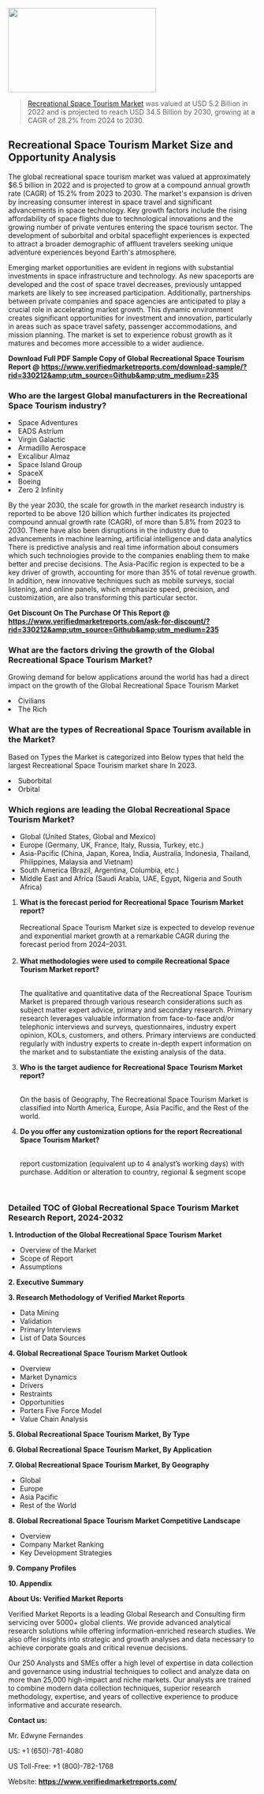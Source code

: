 <img src="https://ffe5etoiles.com/wp-content/uploads/2024/12/MST1-300x171.png" alt="" width="300" height="171" class="alignnone size-medium wp-image-20088" /><blockquote><p><p><a href="https://www.verifiedmarketreports.com/download-sample/?rid=330212&utm_source=Github&utm_medium=235" target="_blank">Recreational Space Tourism Market</a> was valued at USD 5.2 Billion in 2022 and is projected to reach USD 34.5 Billion by 2030, growing at a CAGR of 28.2% from 2024 to 2030.</p></blockquote><p><h2>Recreational Space Tourism Market Size and Opportunity Analysis</h2><p>The global recreational space tourism market was valued at approximately $6.5 billion in 2022 and is projected to grow at a compound annual growth rate (CAGR) of 15.2% from 2023 to 2030. The market's expansion is driven by increasing consumer interest in space travel and significant advancements in space technology. Key growth factors include the rising affordability of space flights due to technological innovations and the growing number of private ventures entering the space tourism sector. The development of suborbital and orbital spaceflight experiences is expected to attract a broader demographic of affluent travelers seeking unique adventure experiences beyond Earth's atmosphere.</p><p>Emerging market opportunities are evident in regions with substantial investments in space infrastructure and technology. As new spaceports are developed and the cost of space travel decreases, previously untapped markets are likely to see increased participation. Additionally, partnerships between private companies and space agencies are anticipated to play a crucial role in accelerating market growth. This dynamic environment creates significant opportunities for investment and innovation, particularly in areas such as space travel safety, passenger accommodations, and mission planning. The market is set to experience robust growth as it matures and becomes more accessible to a wider audience.</p></p><p class=""><strong>Download Full PDF Sample Copy of Global Recreational Space Tourism Report @ <a href="https://www.verifiedmarketreports.com/download-sample/?rid=330212&amp;utm_source=Github&amp;utm_medium=235" target="_blank">https://www.verifiedmarketreports.com/download-sample/?rid=330212&amp;utm_source=Github&amp;utm_medium=235</a></strong></p><h3 id="" class="">Who are the largest Global manufacturers in the Recreational Space Tourism industry?</h3><p><li>Space Adventures</li><li> EADS Astrium</li><li> Virgin Galactic</li><li> Armadillo Aerospace</li><li> Excalibur Almaz</li><li> Space Island Group</li><li> SpaceX</li><li> Boeing</li><li> Zero 2 Infinity</li></p><div class=""><div class="" dir="" data-message-author-role="" data-message-id="" data-message-model-slug=""><div class=""><div class=""><div class=""><div class="" dir="" data-message-author-role="" data-message-id="" data-message-model-slug=""><div class=""><div class=""><p>By the year 2030, the scale for growth in the market research industry is reported to be above 120 billion which further indicates its projected compound annual growth rate (CAGR), of more than 5.8% from 2023 to 2030. There have also been disruptions in the industry due to advancements in machine learning, artificial intelligence and data analytics There is predictive analysis and real time information about consumers which such technologies provide to the companies enabling them to make better and precise decisions. The Asia-Pacific region is expected to be a key driver of growth, accounting for more than 35% of total revenue growth. In addition, new innovative techniques such as mobile surveys, social listening, and online panels, which emphasize speed, precision, and customization, are also transforming this particular sector.</p><p><strong>Get Discount On The Purchase Of This Report @&nbsp; <a href="https://www.verifiedmarketreports.com/ask-for-discount/?rid=330212&amp;utm_source=Github&amp;utm_medium=235" target="_blank">https://www.verifiedmarketreports.com/ask-for-discount/?rid=330212&amp;utm_source=Github&amp;utm_medium=235</a></strong></p></div></div></div></div></div></div></div></div><h3 id="" class="">What are the factors driving the growth of the Global Recreational Space Tourism Market?</h3><p id="" class="">Growing demand for below applications around the world has had a direct impact on the growth of the Global Recreational Space Tourism Market</p><p id="" class=""><li>Civilians</li><li> The Rich</li></p><h3 id="" class="">What are the types of Recreational Space Tourism available in the Market?</h3><p id="" class="">Based on Types the Market is categorized into Below types that held the largest Recreational Space Tourism market share In 2023.</p><p id="" class=""><li>Suborbital</li><li> Orbital</li></p><h3 id="" class="">Which regions are leading the Global Recreational Space Tourism Market?</h3><ul><li>Global (United States, Global and Mexico)</li><li>Europe (Germany, UK, France, Italy, Russia, Turkey, etc.)</li><li>Asia-Pacific (China, Japan, Korea, India, Australia, Indonesia, Thailand, Philippines, Malaysia and Vietnam)</li><li>South America (Brazil, Argentina, Columbia, etc.)</li><li>Middle East and Africa (Saudi Arabia, UAE, Egypt, Nigeria and South Africa)</li></ul><p><ol><li><strong>What is the forecast period for Recreational Space Tourism Market report?<br /></strong><br /><span data-sheets-root="1" data-sheets-value="{&quot;1&quot;:2,&quot;2&quot;:&quot;XXXX size is expected to develop revenue and exponential market growth at a remarkable CAGR during the forecast period from 2024&ndash;2030.&quot;}" data-sheets-userformat="{&quot;2&quot;:12674,&quot;4&quot;:{&quot;1&quot;:2,&quot;2&quot;:16776960},&quot;10&quot;:2,&quot;11&quot;:0,&quot;15&quot;:&quot;Arial&quot;,&quot;16&quot;:12}">Recreational Space Tourism Market size is expected to develop revenue and exponential market growth at a remarkable CAGR during the forecast period from 2024&ndash;2031.</span><br /><br /></li><li><strong>What methodologies were used to compile Recreational Space Tourism Market report?<br /><br /></strong><p>The qualitative and quantitative data of the&nbsp;Recreational Space Tourism Market is prepared through various research considerations such as subject matter expert advice, primary and secondary research. Primary research leverages valuable information from face-to-face and/or telephonic interviews and surveys, questionnaires, industry expert opinion, KOLs, customers, and others. Primary interviews are conducted regularly with industry experts to create in-depth expert information on the market and to substantiate the existing analysis of the data.&nbsp;</p></li><li><strong>Who is the target audience for Recreational Space Tourism Market report?<br /><br /></strong><p>On the basis of Geography, The&nbsp;Recreational Space Tourism Market is classified into North America, Europe, Asia Pacific, and the Rest of the world.</p></li><li><strong>Do you offer any customization options for the report Recreational Space Tourism Market?<br /><br /></strong><p>report customization (equivalent up to 4 analyst&rsquo;s working days) with purchase. Addition or alteration to country, regional &amp; segment scope</p><p>&nbsp;</p></li></ol></p><h3 id="" class="">Detailed TOC of Global Recreational Space Tourism Market Research Report, 2024-2032</h3><p id="" class=""><strong>1. Introduction of the Global Recreational Space Tourism Market</strong></p><ul><li>Overview of the Market</li><li>Scope of Report</li><li>Assumptions</li></ul><p id="" class=""><strong>2. Executive Summary</strong></p><p id="" class=""><strong>3. Research Methodology of&nbsp;Verified Market Reports</strong></p><ul><li>Data Mining</li><li>Validation</li><li>Primary Interviews</li><li>List of Data Sources</li></ul><p id="" class=""><strong>4. Global Recreational Space Tourism Market Outlook</strong></p><ul><li>Overview</li><li>Market Dynamics</li><li>Drivers</li><li>Restraints</li><li>Opportunities</li><li>Porters Five Force Model</li><li>Value Chain Analysis</li></ul><p id="" class=""><strong>5. Global Recreational Space Tourism Market, By&nbsp;Type</strong></p><p id="" class=""><strong>6. Global Recreational Space Tourism Market, By Application</strong></p><p id="" class=""><strong>7. Global Recreational Space Tourism Market, By Geography</strong></p><ul><li>Global</li><li>Europe</li><li>Asia Pacific</li><li>Rest of the World</li></ul><p id="" class=""><strong>8. Global Recreational Space Tourism Market Competitive Landscape</strong></p><ul><li>Overview</li><li>Company Market Ranking</li><li>Key Development Strategies</li></ul><p id="" class=""><strong>9. Company Profiles</strong></p><p id="" class=""><strong>10. Appendix</strong></p><p id="" class=""><strong>About Us: Verified Market Reports</strong></p><p id="" class="">Verified Market Reports is a leading Global Research and Consulting firm servicing over 5000+ global clients. We provide advanced analytical research solutions while offering information-enriched research studies. We also offer insights into strategic and growth analyses and data necessary to achieve corporate goals and critical revenue decisions.</p><p id="" class="">Our 250 Analysts and SMEs offer a high level of expertise in data collection and governance using industrial techniques to collect and analyze data on more than 25,000 high-impact and niche markets. Our analysts are trained to combine modern data collection techniques, superior research methodology, expertise, and years of collective experience to produce informative and accurate research.</p><p id="" class=""><strong>Contact us:</strong></p><p id="" class="">Mr. Edwyne Fernandes</p><p id="" class="">US: +1 (650)-781-4080</p><p id="" class="">US Toll-Free: +1 (800)-782-1768</p><p id="" class="">Website: <a target="" data-test-app-aware-link=""><strong>https://www.verifiedmarketreports.com/</strong></a></p>
